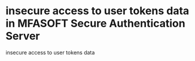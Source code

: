 # insecure access to user tokens data in MFASOFT Secure Authentication Server
insecure access to user tokens data
